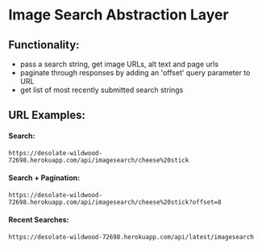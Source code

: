 # Image Search Abstraction Layer
## Functionality:
* pass a search string, get image URLs, alt text and page urls
* paginate through responses by adding an 'offset' query parameter to URL
* get list of most recently submitted search strings

## URL Examples:
#### Search:
``https://desolate-wildwood-72698.herokuapp.com/api/imagesearch/cheese%20stick``
#### Search + Pagination:
``https://desolate-wildwood-72698.herokuapp.com/api/imagesearch/cheese%20stick?offset=8``
#### Recent Searches:
``https://desolate-wildwood-72698.herokuapp.com/api/latest/imagesearch``
